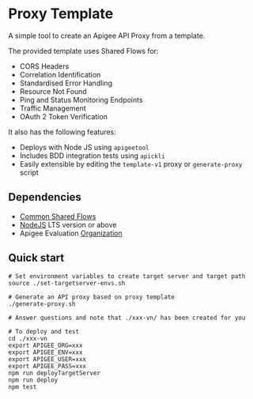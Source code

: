 # Proxy Template

A simple tool to create an Apigee API Proxy from a template.

The provided template uses Shared Flows for:

- CORS Headers
- Correlation Identification
- Standardised Error Handling
- Resource Not Found
- Ping and Status Monitoring Endpoints
- Traffic Management
- OAuth 2 Token Verification

It also has the following features:

- Deploys with Node JS using `apigeetool`
- Includes BDD integration tests using `apickli`
- Easily extensible by editing the `template-v1` proxy or `generate-proxy`
  script

## Dependencies

- [Common Shared Flows](../common-shared-flows)
- [NodeJS](https://nodejs.org/en/) LTS version or above
- Apigee Evaluation [Organization](https://login.apigee.com/sign__up)

## Quick start

    # Set environment variables to create target server and target path
    source ./set-targetserver-envs.sh

    # Generate an API proxy based on proxy template
    ./generate-proxy.sh

    # Answer questions and note that ./xxx-vn/ has been created for you

    # To deploy and test
    cd ./xxx-vn
    export APIGEE_ORG=xxx
    export APIGEE_ENV=xxx
    export APIGEE_USER=xxx
    export APIGEE_PASS=xxx
    npm run deployTargetServer
    npm run deploy
    npm test
